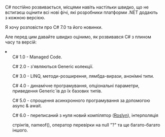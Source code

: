﻿C# постійно розвивається, місцями навіть настільки швидко, що не встигаєш оцінити всі нові фічі, які розробники платформи .NET додають з кожною версією. 

Я хочу розповісти про C# 7.0 та його новинки. 

Але перед цим давайте швидко оцінимо, як розвивався C# з плином часу та версій:

<li>

<ul>C# 1.0 - Managed Code.</ul>

<ul>C# 2.0 - з'являються Generic колекції.</ul>

<ul>C# 3.0 - LINQ, методи-розширення, лямбда-вирази, анонімні типи.</ul>

<ul>C# 4.0 - динамічне програмування, опціональні параметри, приведення Generic`ів до їх базових типів.</ul>

<ul>C# 5.0 - спрощення асинхронного програмування за допомогою async & await.</ul>

<ul>C# 6.0 - переписаний з нуля новий компілятор (<a href = "https://github.com/dotnet/roslyn">Roslyn</a>), інтерполяція 

стрінгів, nameof(), оператор перевірки на null "?" та ще багато-багато іншого.</ul>

</li>

